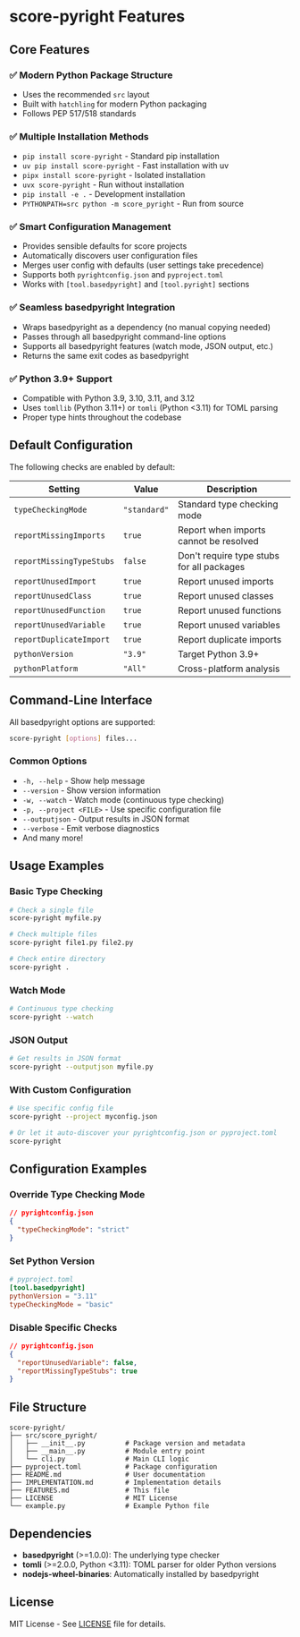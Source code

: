 # score-pyright Features

## Core Features

### ✅ Modern Python Package Structure
- Uses the recommended `src` layout
- Built with `hatchling` for modern Python packaging
- Follows PEP 517/518 standards

### ✅ Multiple Installation Methods
- `pip install score-pyright` - Standard pip installation
- `uv pip install score-pyright` - Fast installation with uv
- `pipx install score-pyright` - Isolated installation
- `uvx score-pyright` - Run without installation
- `pip install -e .` - Development installation
- `PYTHONPATH=src python -m score_pyright` - Run from source

### ✅ Smart Configuration Management
- Provides sensible defaults for score projects
- Automatically discovers user configuration files
- Merges user config with defaults (user settings take precedence)
- Supports both `pyrightconfig.json` and `pyproject.toml`
- Works with `[tool.basedpyright]` and `[tool.pyright]` sections

### ✅ Seamless basedpyright Integration
- Wraps basedpyright as a dependency (no manual copying needed)
- Passes through all basedpyright command-line options
- Supports all basedpyright features (watch mode, JSON output, etc.)
- Returns the same exit codes as basedpyright

### ✅ Python 3.9+ Support
- Compatible with Python 3.9, 3.10, 3.11, and 3.12
- Uses `tomllib` (Python 3.11+) or `tomli` (Python <3.11) for TOML parsing
- Proper type hints throughout the codebase

## Default Configuration

The following checks are enabled by default:

| Setting | Value | Description |
|---------|-------|-------------|
| `typeCheckingMode` | `"standard"` | Standard type checking mode |
| `reportMissingImports` | `true` | Report when imports cannot be resolved |
| `reportMissingTypeStubs` | `false` | Don't require type stubs for all packages |
| `reportUnusedImport` | `true` | Report unused imports |
| `reportUnusedClass` | `true` | Report unused classes |
| `reportUnusedFunction` | `true` | Report unused functions |
| `reportUnusedVariable` | `true` | Report unused variables |
| `reportDuplicateImport` | `true` | Report duplicate imports |
| `pythonVersion` | `"3.9"` | Target Python 3.9+ |
| `pythonPlatform` | `"All"` | Cross-platform analysis |

## Command-Line Interface

All basedpyright options are supported:

```bash
score-pyright [options] files...
```

### Common Options
- `-h, --help` - Show help message
- `--version` - Show version information
- `-w, --watch` - Watch mode (continuous type checking)
- `-p, --project <FILE>` - Use specific configuration file
- `--outputjson` - Output results in JSON format
- `--verbose` - Emit verbose diagnostics
- And many more!

## Usage Examples

### Basic Type Checking
```bash
# Check a single file
score-pyright myfile.py

# Check multiple files
score-pyright file1.py file2.py

# Check entire directory
score-pyright .
```

### Watch Mode
```bash
# Continuous type checking
score-pyright --watch
```

### JSON Output
```bash
# Get results in JSON format
score-pyright --outputjson myfile.py
```

### With Custom Configuration
```bash
# Use specific config file
score-pyright --project myconfig.json

# Or let it auto-discover your pyrightconfig.json or pyproject.toml
score-pyright
```

## Configuration Examples

### Override Type Checking Mode
```json
// pyrightconfig.json
{
  "typeCheckingMode": "strict"
}
```

### Set Python Version
```toml
# pyproject.toml
[tool.basedpyright]
pythonVersion = "3.11"
typeCheckingMode = "basic"
```

### Disable Specific Checks
```json
// pyrightconfig.json
{
  "reportUnusedVariable": false,
  "reportMissingTypeStubs": true
}
```

## File Structure

```
score-pyright/
├── src/score_pyright/
│   ├── __init__.py          # Package version and metadata
│   ├── __main__.py          # Module entry point
│   └── cli.py               # Main CLI logic
├── pyproject.toml           # Package configuration
├── README.md                # User documentation
├── IMPLEMENTATION.md        # Implementation details
├── FEATURES.md              # This file
├── LICENSE                  # MIT License
└── example.py               # Example Python file
```

## Dependencies

- **basedpyright** (>=1.0.0): The underlying type checker
- **tomli** (>=2.0.0, Python <3.11): TOML parser for older Python versions
- **nodejs-wheel-binaries**: Automatically installed by basedpyright

## License

MIT License - See [LICENSE](LICENSE) file for details.
